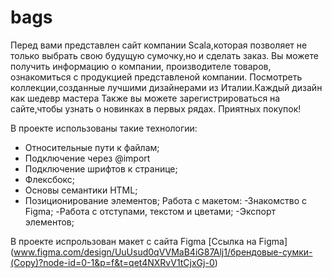 # bags

Перед вами представлен сайт компании Scala,которая позволяет не только выбрать свою будущую сумочку,но и сделать заказ.
 Вы можете получить информацию о компании, производителе товаров, ознакомиться с продукцией представленой компании.
  Посмотреть коллекции,созданные лучшими дизайнерами из Италии.Каждый дизайн как шедевр мастера 
  Также вы можете зарегистрироваться на сайте,чтобы узнать о новинках в первых рядах. Приятных покупок!
  
  В проекте использованы такие технологии:

 - Относительные пути к файлам;
 - Подключение через @import
 - Подключение шрифтов к странице;
 - Флексбокс;
 - Основы семантики HTML;
 - Позиционирование элементов;
 Работа с макетом:
 -Знакомство с Figma;
 -Работа с отступами, текстом и цветами;
 -Экспорт элементов;

  В проекте испрользован макет с сайта Figma [Ссылка на Figma] (www.figma.com/design/UuUsud0qVVMaB4iG87Alj1/брендовые-сумки-(Copy)?node-id=0-1&p=f&t=qet4NXRvV1tCjxGj-0)
